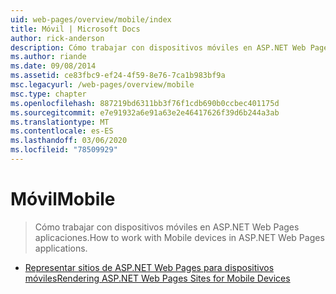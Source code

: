 ```yaml
---
uid: web-pages/overview/mobile/index
title: Móvil | Microsoft Docs
author: rick-anderson
description: Cómo trabajar con dispositivos móviles en ASP.NET Web Pages aplicaciones.
ms.author: riande
ms.date: 09/08/2014
ms.assetid: ce83fbc9-ef24-4f59-8e76-7ca1b983bf9a
msc.legacyurl: /web-pages/overview/mobile
msc.type: chapter
ms.openlocfilehash: 887219bd6311bb3f76f1cdb690b0ccbec401175d
ms.sourcegitcommit: e7e91932a6e91a63e2e46417626f39d6b244a3ab
ms.translationtype: MT
ms.contentlocale: es-ES
ms.lasthandoff: 03/06/2020
ms.locfileid: "78509929"
---
```

# <a name="mobile"></a><span data-ttu-id="d7d22-103">Móvil</span><span class="sxs-lookup"><span data-stu-id="d7d22-103">Mobile</span></span>

> <span data-ttu-id="d7d22-104">Cómo trabajar con dispositivos móviles en ASP.NET Web Pages aplicaciones.</span><span class="sxs-lookup"><span data-stu-id="d7d22-104">How to work with Mobile devices in ASP.NET Web Pages applications.</span></span>

- [<span data-ttu-id="d7d22-105">Representar sitios de ASP.NET Web Pages para dispositivos móviles</span><span class="sxs-lookup"><span data-stu-id="d7d22-105">Rendering ASP.NET Web Pages Sites for Mobile Devices</span></span>](rendering-aspnet-web-pages-sites-for-mobile-devices.md)
